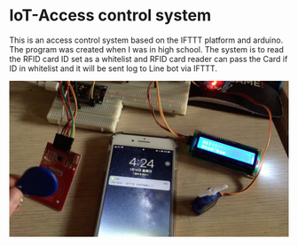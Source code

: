 # IoT-Access control system

This is an access control system based on the IFTTT platform and arduino. The program was created when I was in high school. The system is to read the RFID card ID set as a whitelist and RFID card reader can pass the Card  if ID in whitelist and  it will be sent log to Line bot via IFTTT.

![IFTTT](./photos/main.png)